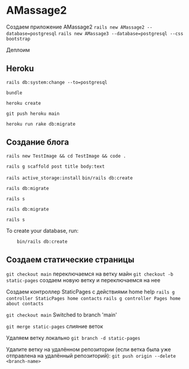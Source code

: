 # AMassage2

Создаем приложение AMassage2
`rails new AMassage2 --database=postgresql`
`rails new AMassage3 --database=postgresql --css bootstrap`

Деплоим
## Heroku

`rails db:system:change --to=postgresql`

`bundle`

`heroku create`

`git push heroku main`

`heroku run rake db:migrate`

## Создание блога
`rails new TestImage && cd TestImage && code .`

`rails g scaffold post title body:text`

`rails active_storage:install`
 `bin/rails db:create`

`rails db:migrate`

`rails s`

`rails db:migrate`

`rails s`

To create your database, run:

        bin/rails db:create

## Создаем статические страницы 

 `git checkout main` переключаемся на ветку майн 
 `git checkout -b static-pages` создаем новую ветку и переключаемся на нее

Создаем контроллер StaticPages с действиями home help
`rails g controller StaticPages home contacts`
`rails g controller Pages home about contacts`



`git checkout main`
Switched to branch 'main'

`git merge static-pages` слияние веток


Удаляем ветку локально 
`git branch -d static-pages`

Удалите ветку на удалённом репозитории (если ветка была уже отправлена на удалённый репозиторий):
`git push origin --delete <branch-name>`
